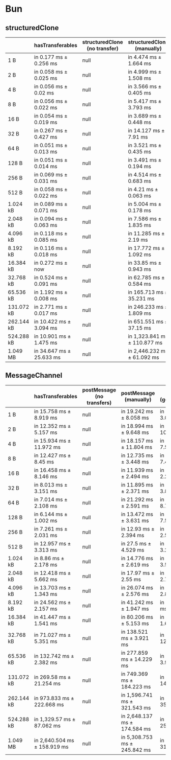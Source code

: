 # Bun

## structuredClone

|            | hasTransferables         | structuredClone (no transfer) | structuredClone (manually)   | structuredClone (getTransferable*) | structuredClone (getTransferables) |
| ---------- | ------------------------ | ----------------------------- | ---------------------------- | ---------------------------------- | ---------------------------------- |
| 1 B        | in 0.177 ms ± 0.256 ms   | null                          | in 4.474 ms ± 1.664 ms       | in 6.431 ms ± 4.857 ms             | in 4.167 ms ± 0.946 ms             |
| 2 B        | in 0.058 ms ± 0.025 ms   | null                          | in 4.999 ms ± 1.508 ms       | in 4.123 ms ± 0.694 ms             | in 3.971 ms ± 0.65 ms              |
| 4 B        | in 0.056 ms ± 0.02 ms    | null                          | in 3.566 ms ± 0.405 ms       | in 3.766 ms ± 0.482 ms             | in 5.409 ms ± 3.399 ms             |
| 8 B        | in 0.056 ms ± 0.022 ms   | null                          | in 5.417 ms ± 3.793 ms       | in 10.732 ms ± 4.079 ms            | in 3.715 ms ± 0.355 ms             |
| 16 B       | in 0.054 ms ± 0.019 ms   | null                          | in 3.689 ms ± 0.448 ms       | in 3.81 ms ± 0.585 ms              | in 6.583 ms ± 6.244 ms             |
| 32 B       | in 0.267 ms ± 0.427 ms   | null                          | in 14.127 ms ± 7.91 ms       | in 3.595 ms ± 0.275 ms             | in 3.516 ms ± 0.348 ms             |
| 64 B       | in 0.051 ms ± 0.013 ms   | null                          | in 3.521 ms ± 0.435 ms       | in 3.956 ms ± 0.537 ms             | in 3.592 ms ± 0.253 ms             |
| 128 B      | in 0.051 ms ± 0.014 ms   | null                          | in 3.491 ms ± 0.194 ms       | in 10.398 ms ± 3.264 ms            | in 3.93 ms ± 0.206 ms              |
| 256 B      | in 0.069 ms ± 0.031 ms   | null                          | in 4.514 ms ± 0.683 ms       | in 5.254 ms ± 1.958 ms             | in 8.311 ms ± 8.497 ms             |
| 512 B      | in 0.058 ms ± 0.022 ms   | null                          | in 4.21 ms ± 0.063 ms        | in 5.263 ms ± 0.13 ms              | in 4.902 ms ± 0.142 ms             |
| 1.024 kB   | in 0.089 ms ± 0.071 ms   | null                          | in 5.004 ms ± 0.178 ms       | in 12.345 ms ± 2.75 ms             | in 6.473 ms ± 0.071 ms             |
| 2.048 kB   | in 0.094 ms ± 0.063 ms   | null                          | in 7.586 ms ± 1.835 ms       | in 11.068 ms ± 0.094 ms            | in 9.953 ms ± 0.151 ms             |
| 4.096 kB   | in 0.118 ms ± 0.085 ms   | null                          | in 11.285 ms ± 2.19 ms       | in 18.541 ms ± 0.104 ms            | in 17.191 ms ± 0.816 ms            |
| 8.192 kB   | in 0.116 ms ± 0.018 ms   | null                          | in 17.772 ms ± 1.092 ms      | in 36.308 ms ± 1.691 ms            | in 31.089 ms ± 1.114 ms            |
| 16.384 kB  | in 0.272 ms ± now        | null                          | in 33.85 ms ± 0.943 ms       | in 68.931 ms ± 2.858 ms            | in 62.489 ms ± 1.348 ms            |
| 32.768 kB  | in 0.524 ms ± 0.091 ms   | null                          | in 62.785 ms ± 0.584 ms      | in 134.008 ms ± 5.689 ms           | in 113.783 ms ± 0.507 ms           |
| 65.536 kB  | in 1.192 ms ± 0.008 ms   | null                          | in 165.713 ms ± 35.231 ms    | in 262.851 ms ± 9.246 ms           | in 225.407 ms ± 1.888 ms           |
| 131.072 kB | in 2.771 ms ± 0.017 ms   | null                          | in 246.233 ms ± 1.809 ms     | in 516.761 ms ± 1.101 ms           | in 444.992 ms ± 2.726 ms           |
| 262.144 kB | in 10.422 ms ± 3.094 ms  | null                          | in 651.551 ms ± 37.15 ms     | in 1,289.206 ms ± 98.974 ms        | in 1,169.753 ms ± 108.72 ms        |
| 524.288 kB | in 10.901 ms ± 1.475 ms  | null                          | in 1,323.841 ms ± 110.877 ms | in 2,304.94 ms ± 23.575 ms         | in 2,092.37 ms ± 39.366 ms         |
| 1.049 MB   | in 34.647 ms ± 25.633 ms | null                          | in 2,446.232 ms ± 61.092 ms  | in 4,600.473 ms ± 109.226 ms       | in 3,975.287 ms ± 45.417 ms        |

## MessageChannel

|            | hasTransferables             | postMessage (no transfers) | postMessage (manually)       | postMessage (getTransferable*) | postMessage (getTransferables) |
| ---------- | ---------------------------- | -------------------------- | ---------------------------- | ------------------------------ | ------------------------------ |
| 1 B        | in 15.758 ms ± 8.919 ms      | null                       | in 19.242 ms ± 8.058 ms      | in 14.902 ms ± 3.033 ms        | in 17.011 ms ± 6.341 ms        |
| 2 B        | in 12.352 ms ± 5.157 ms      | null                       | in 18.994 ms ± 9.648 ms      | in 18.988 ms ± 10.967 ms       | in 18.01 ms ± 8.609 ms         |
| 4 B        | in 15.934 ms ± 11.972 ms     | null                       | in 18.157 ms ± 11.804 ms     | in 18.257 ms ± 7.566 ms        | in 14.856 ms ± 3.927 ms        |
| 8 B        | in 12.427 ms ± 8.45 ms       | null                       | in 12.735 ms ± 3.448 ms      | in 16.55 ms ± 7.495 ms         | in 12.445 ms ± 2.372 ms        |
| 16 B       | in 16.458 ms ± 8.146 ms      | null                       | in 11.939 ms ± 2.494 ms      | in 13.262 ms ± 2.283 ms        | in 11.409 ms ± 1.981 ms        |
| 32 B       | in 8.013 ms ± 3.151 ms       | null                       | in 11.895 ms ± 2.371 ms      | in 14.801 ms ± 3.812 ms        | in 10.927 ms ± 1.747 ms        |
| 64 B       | in 7.014 ms ± 2.108 ms       | null                       | in 21.292 ms ± 2.591 ms      | in 27.886 ms ± 8.706 ms        | in 19.71 ms ± 2.483 ms         |
| 128 B      | in 6.144 ms ± 1.002 ms       | null                       | in 13.472 ms ± 3.631 ms      | in 19.097 ms ± 7.563 ms        | in 12.271 ms ± 2.544 ms        |
| 256 B      | in 7.261 ms ± 2.031 ms       | null                       | in 12.93 ms ± 2.394 ms       | in 14.105 ms ± 2.58 ms         | in 12.386 ms ± 2.193 ms        |
| 512 B      | in 12.957 ms ± 3.313 ms      | null                       | in 27.5 ms ± 4.529 ms        | in 28.265 ms ± 3.245 ms        | in 28.644 ms ± 2.697 ms        |
| 1.024 kB   | in 8.86 ms ± 2.178 ms        | null                       | in 14.776 ms ± 2.619 ms      | in 17.811 ms ± 3.57 ms         | in 16.956 ms ± 1.864 ms        |
| 2.048 kB   | in 12.418 ms ± 5.662 ms      | null                       | in 17.97 ms ± 2.55 ms        | in 30.314 ms ± 2.752 ms        | in 21.052 ms ± 1.658 ms        |
| 4.096 kB   | in 13.703 ms ± 1.343 ms      | null                       | in 26.074 ms ± 2.576 ms      | in 39.479 ms ± 2.869 ms        | in 32.457 ms ± 1.419 ms        |
| 8.192 kB   | in 24.562 ms ± 2.157 ms      | null                       | in 41.242 ms ± 1.947 ms      | in 60.961 ms ± 2.4 ms          | in 53.028 ms ± 2.228 ms        |
| 16.384 kB  | in 41.447 ms ± 1.541 ms      | null                       | in 80.206 ms ± 5.153 ms      | in 109.473 ms ± 1.636 ms       | in 99.103 ms ± 1.179 ms        |
| 32.768 kB  | in 71.027 ms ± 5.351 ms      | null                       | in 138.521 ms ± 3.921 ms     | in 212.839 ms ± 12.002 ms      | in 189.672 ms ± 5.756 ms       |
| 65.536 kB  | in 132.742 ms ± 2.382 ms     | null                       | in 277.859 ms ± 14.229 ms    | in 391.851 ms ± 3.983 ms       | in 354.239 ms ± 2.476 ms       |
| 131.072 kB | in 269.58 ms ± 21.254 ms     | null                       | in 749.369 ms ± 184.223 ms   | in 1,032.2 ms ± 144.572 ms     | in 992.255 ms ± 143.5 ms       |
| 262.144 kB | in 973.833 ms ± 222.668 ms   | null                       | in 1,596.741 ms ± 321.543 ms | in 2,168.389 ms ± 357.933 ms   | in 2,010.485 ms ± 347.772 ms   |
| 524.288 kB | in 1,329.57 ms ± 87.062 ms   | null                       | in 2,648.137 ms ± 174.584 ms | in 3,846.245 ms ± 251.357 ms   | in 3,524.629 ms ± 215.502 ms   |
| 1.049 MB   | in 2,640.504 ms ± 158.919 ms | null                       | in 5,308.753 ms ± 245.842 ms | in 7,428.577 ms ± 315.325 ms   | in 7,126.365 ms ± 538.12 ms    |